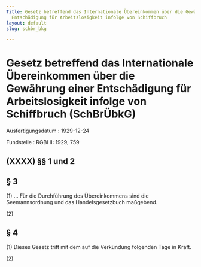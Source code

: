 ```yaml
---
Title: Gesetz betreffend das Internationale Übereinkommen über die Gewährung einer
  Entschädigung für Arbeitslosigkeit infolge von Schiffbruch
layout: default
slug: schbr_bkg

---
```


# Gesetz betreffend das Internationale Übereinkommen über die Gewährung einer Entschädigung für Arbeitslosigkeit infolge von Schiffbruch (SchBrÜbkG)

Ausfertigungsdatum
:   1929-12-24

Fundstelle
:   RGBl II: 1929, 759



## (XXXX) §§ 1 und 2



## § 3

(1) ... Für die Durchführung des Übereinkommens sind die
Seemannsordnung              und das Handelsgesetzbuch maßgebend.

(2)


## § 4

(1) Dieses Gesetz tritt mit dem auf die Verkündung folgenden Tage in
Kraft.

(2)


